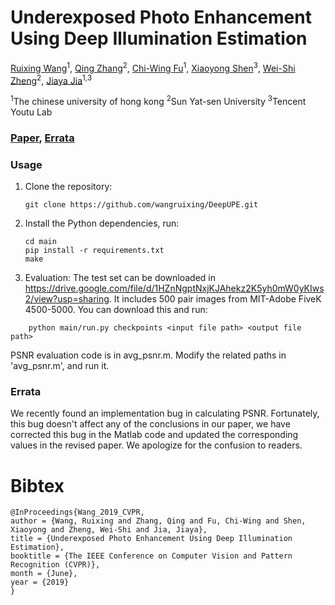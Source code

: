 # Underexposed Photo Enhancement Using Deep Illumination Estimation

[Ruixing Wang](http://appsrv.cse.cuhk.edu.hk/~rxwang/)<sup>1</sup>, [Qing Zhang](http://zhangqing-home.net)<sup>2</sup>, [Chi-Wing Fu](https://www.cse.cuhk.edu.hk/~cwfu/)<sup>1</sup>, [Xiaoyong Shen](http://xiaoyongshen.me/)<sup>3</sup>, [Wei-Shi Zheng](https://sites.google.com/site/sunnyweishi/)<sup>2</sup>, [Jiaya Jia](http://jiaya.me/)<sup>1,3</sup>

<sup>1</sup>The chinese university of hong kong <sup>2</sup>Sun Yat-sen University <sup>3</sup>Tencent Youtu Lab

### [Paper](https://drive.google.com/file/d/1CCd0NVEy0yM2ulcrx44B1bRPDmyrgNYH/view?usp=sharing), [Errata](https://drive.google.com/file/d/1fJ7MQfm6NuCMtfQzLM0Y6LNU9XyQb6Ho/view?usp=sharing)
### Usage

1. Clone the repository:

   ```shell
   git clone https://github.com/wangruixing/DeepUPE.git
   ```
2. Install the Python dependencies, run:
    ```shell
    cd main
    pip install -r requirements.txt
    make
    ```
3. Evaluation:
The test set can be downloaded in https://drive.google.com/file/d/1HZnNgptNxjKJAhekz2K5yh0mW0yKIws2/view?usp=sharing. It includes 500 pair images from MIT-Adobe FiveK 4500-5000. You can download this and run:
```shell
    python main/run.py checkpoints <input file path> <output file path>
```    
PSNR evaluation code is in avg_psnr.m. Modify the related paths in 'avg_psnr.m', and run it.

### Errata
We recently found an implementation bug in calculating PSNR. Fortunately, this bug doesn't affect any of the conclusions in our paper, we have corrected this bug in the Matlab code and updated the corresponding values in the revised paper. We apologize for the confusion to readers.


# Bibtex
```
@InProceedings{Wang_2019_CVPR,
author = {Wang, Ruixing and Zhang, Qing and Fu, Chi-Wing and Shen, Xiaoyong and Zheng, Wei-Shi and Jia, Jiaya},
title = {Underexposed Photo Enhancement Using Deep Illumination Estimation},
booktitle = {The IEEE Conference on Computer Vision and Pattern Recognition (CVPR)},
month = {June},
year = {2019}
}
```
